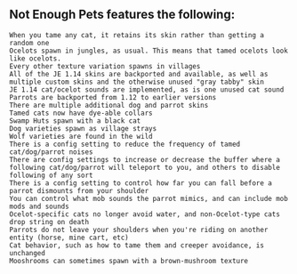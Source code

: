 ## Not Enough Pets features the following:

    When you tame any cat, it retains its skin rather than getting a random one
    Ocelots spawn in jungles, as usual. This means that tamed ocelots look like ocelots.
    Every other texture variation spawns in villages
    All of the JE 1.14 skins are backported and available, as well as multiple custom skins and the otherwise unused "gray tabby" skin
    JE 1.14 cat/ocelot sounds are implemented, as is one unused cat sound
    Parrots are backported from 1.12 to earlier versions
    There are multiple additional dog and parrot skins
    Tamed cats now have dye-able collars
    Swamp Huts spawn with a black cat
    Dog varieties spawn as village strays
    Wolf varieties are found in the wild
    There is a config setting to reduce the frequency of tamed cat/dog/parrot noises
    There are config settings to increase or decrease the buffer where a following cat/dog/parrot will teleport to you, and others to disable following of any sort
    There is a config setting to control how far you can fall before a parrot dismounts from your shoulder
    You can control what mob sounds the parrot mimics, and can include mob mods and sounds
    Ocelot-specific cats no longer avoid water, and non-Ocelot-type cats drop string on death
    Parrots do not leave your shoulders when you're riding on another entity (horse, mine cart, etc)
    Cat behavior, such as how to tame them and creeper avoidance, is unchanged
    Mooshrooms can sometimes spawn with a brown-mushroom texture
